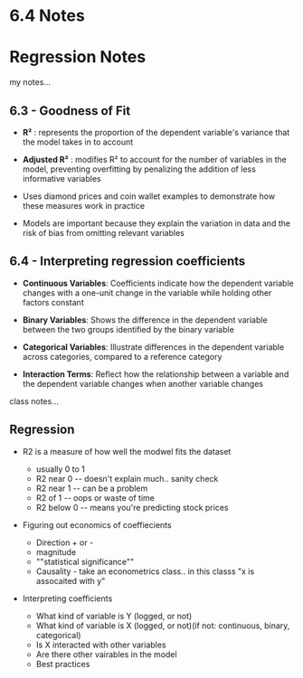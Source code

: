 # 6.4 Notes

# Regression Notes

my notes...
## 6.3 - Goodness of Fit
- **R²** : represents the proportion of the dependent variable's variance that the model takes in to account

- **Adjusted R²** : modifies R² to account for the number of variables in the model, preventing overfitting by penalizing the addition of less informative variables
  
- Uses diamond prices and coin wallet examples to demonstrate how these measures work in practice
  
- Models are important because they explain the variation in data and the risk of bias from omitting relevant variables

## 6.4 - Interpreting regression coefficients
- **Continuous Variables**: Coefficients indicate how the dependent variable changes with a one-unit change in the variable while holding other factors constant
  
- **Binary Variables**: Shows the difference in the dependent variable between the two groups identified by the binary variable
  
- **Categorical Variables**: Illustrate differences in the dependent variable across categories, compared to a reference category
  
- **Interaction Terms**: Reflect how the relationship between a variable and the dependent variable changes when another variable changes

class notes...
## Regression

- R2 is a measure of how well the modwel fits the dataset
    - usually 0 to 1
    - R2 near 0 -- doesn't explain much.. sanity check
    - R2 near 1 -- can be a problem
    - R2 of 1 -- oops or waste of time
    - R2 below 0 -- means you're predicting stock prices
 
- Figuring out economics of coeffiecients
     - Direction + or -
     - magnitude
     - ""statistical significance""
     - Causality - take an econometrics class.. in this classs "x is assocaited with y"
 
- Interpreting coefficients
     - What kind of variable is Y (logged, or not)
     - What kind of variable is X (logged, or not)(if not: continuous, binary, categorical)
     - Is X interacted with other variables
     - Are there other vairables in the model
     - Best practices
 


 
